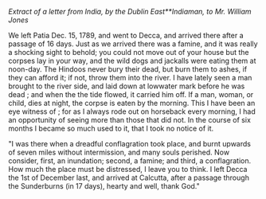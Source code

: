 *Extract of a letter from India, by the Dublin East**Indiaman, to Mr. William Jones*We left Patia Dec. 15, 1789, and went to Decca, and arrived there after a
                    passage of 16 days. Just as we arrived there was a famine, and it was
                    really a shocking sight to behold; you could not move out of your house but
                    the corpses lay in your way, and the wild dogs and jackalls were
                    eating them at noon-day. The Hindoos never bury their dead, but burn them
                    to ashes, if they can afford it; if not, throw them into the river. I
                    have lately seen a man brought to the river side, and laid down at lowwater mark before he was dead ; and when the the tide
                    flowed, it carried him off. If a man, woman, or child, dies at
                    night, the corpse is eaten by the morning. This I have been an eye witness of ; for as I always rode out on horseback every
                    morning, I had an opportunity of seeing more than those that did not. In
                    the course of six months I became so much used to it, that I took no
                    notice of it."I was there when a dreadful conflagration took place, and burnt upwards of
                    seven miles without intermission, and many souls perished. Now
                    consider, first, an inundation; second, a famine; and third, a
                    conflagration. How much the place must be distressed, I leave you to think.
                    I left Decca the 1st of December last, and arrived at Calcutta, after
                    a passage through the Sunderburns (in 17 days), hearty and well, thank
                    God."